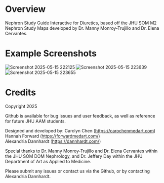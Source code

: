 # Overview 
Nephron Study Guide Interactive for Diuretics, based off the JHU SOM M2 Nephron Study Maps developed by Dr. Manny Monroy-Trujillo and Dr. Elena Cervantes.

# Example Screenshots

![Screenshot 2025-05-15 222125](https://github.com/user-attachments/assets/8b69a918-b2d9-41aa-b05f-1b7e9d403500)
![Screenshot 2025-05-15 223639](https://github.com/user-attachments/assets/90e9ad0e-016b-4b7a-a140-4919ec9f3a88)
![Screenshot 2025-05-15 223655](https://github.com/user-attachments/assets/f44af033-29df-42c6-b07b-bd7aa8276b92)

# Credits

Copyright 2025 

Github is available for bug issues and user feedback, as well as reference for future JHU AAM students.

​Designed and developed by:
Carolyn Chen (https://carochenmedart.com)​​ <br>
Hannah Forward (https://forwardmedart.com/) <br>
Alexandria Dannhardt (https://dannhardt.com/​)​​ <br>

Special thanks to Dr. Manny Monroy-Trujillo and Dr. Elena Cervantes within the JHU SOM DOM Nephrology, and Dr. Jeffery Day within the JHU Department of Art as Applied to Medicine.

Please submit any issues or contact us via the Github, or by contacting Alexandria Dannhardt. 
